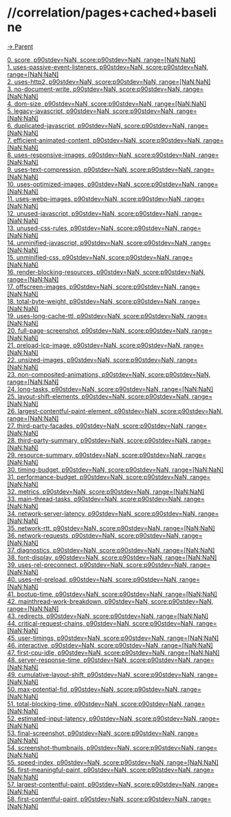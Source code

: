 
# //correlation/pages+cached+baseline

[→ Parent](../..)



[0. score, p90stdev=NaN, score:p90stdev=NaN, range=[NaN:NaN]](../../meta/score/samples/pages+cached+baseline)  
[1. uses-passive-event-listeners, p90stdev=NaN, score:p90stdev=NaN, range=[NaN:NaN]](../../uses-passive-event-listeners/samples/pages+cached+baseline/)  
[2. uses-http2, p90stdev=NaN, score:p90stdev=NaN, range=[NaN:NaN]](../../uses-http2/samples/pages+cached+baseline/)  
[3. no-document-write, p90stdev=NaN, score:p90stdev=NaN, range=[NaN:NaN]](../../no-document-write/samples/pages+cached+baseline/)  
[4. dom-size, p90stdev=NaN, score:p90stdev=NaN, range=[NaN:NaN]](../../dom-size/samples/pages+cached+baseline/)  
[5. legacy-javascript, p90stdev=NaN, score:p90stdev=NaN, range=[NaN:NaN]](../../legacy-javascript/samples/pages+cached+baseline/)  
[6. duplicated-javascript, p90stdev=NaN, score:p90stdev=NaN, range=[NaN:NaN]](../../duplicated-javascript/samples/pages+cached+baseline/)  
[7. efficient-animated-content, p90stdev=NaN, score:p90stdev=NaN, range=[NaN:NaN]](../../efficient-animated-content/samples/pages+cached+baseline/)  
[8. uses-responsive-images, p90stdev=NaN, score:p90stdev=NaN, range=[NaN:NaN]](../../uses-responsive-images/samples/pages+cached+baseline/)  
[9. uses-text-compression, p90stdev=NaN, score:p90stdev=NaN, range=[NaN:NaN]](../../uses-text-compression/samples/pages+cached+baseline/)  
[10. uses-optimized-images, p90stdev=NaN, score:p90stdev=NaN, range=[NaN:NaN]](../../uses-optimized-images/samples/pages+cached+baseline/)  
[11. uses-webp-images, p90stdev=NaN, score:p90stdev=NaN, range=[NaN:NaN]](../../uses-webp-images/samples/pages+cached+baseline/)  
[12. unused-javascript, p90stdev=NaN, score:p90stdev=NaN, range=[NaN:NaN]](../../unused-javascript/samples/pages+cached+baseline/)  
[13. unused-css-rules, p90stdev=NaN, score:p90stdev=NaN, range=[NaN:NaN]](../../unused-css-rules/samples/pages+cached+baseline/)  
[14. unminified-javascript, p90stdev=NaN, score:p90stdev=NaN, range=[NaN:NaN]](../../unminified-javascript/samples/pages+cached+baseline/)  
[15. unminified-css, p90stdev=NaN, score:p90stdev=NaN, range=[NaN:NaN]](../../unminified-css/samples/pages+cached+baseline/)  
[16. render-blocking-resources, p90stdev=NaN, score:p90stdev=NaN, range=[NaN:NaN]](../../render-blocking-resources/samples/pages+cached+baseline/)  
[17. offscreen-images, p90stdev=NaN, score:p90stdev=NaN, range=[NaN:NaN]](../../offscreen-images/samples/pages+cached+baseline/)  
[18. total-byte-weight, p90stdev=NaN, score:p90stdev=NaN, range=[NaN:NaN]](../../total-byte-weight/samples/pages+cached+baseline/)  
[19. uses-long-cache-ttl, p90stdev=NaN, score:p90stdev=NaN, range=[NaN:NaN]](../../uses-long-cache-ttl/samples/pages+cached+baseline/)  
[20. full-page-screenshot, p90stdev=NaN, score:p90stdev=NaN, range=[NaN:NaN]](../../full-page-screenshot/samples/pages+cached+baseline/)  
[21. preload-lcp-image, p90stdev=NaN, score:p90stdev=NaN, range=[NaN:NaN]](../../preload-lcp-image/samples/pages+cached+baseline/)  
[22. unsized-images, p90stdev=NaN, score:p90stdev=NaN, range=[NaN:NaN]](../../unsized-images/samples/pages+cached+baseline/)  
[23. non-composited-animations, p90stdev=NaN, score:p90stdev=NaN, range=[NaN:NaN]](../../non-composited-animations/samples/pages+cached+baseline/)  
[24. long-tasks, p90stdev=NaN, score:p90stdev=NaN, range=[NaN:NaN]](../../long-tasks/samples/pages+cached+baseline/)  
[25. layout-shift-elements, p90stdev=NaN, score:p90stdev=NaN, range=[NaN:NaN]](../../layout-shift-elements/samples/pages+cached+baseline/)  
[26. largest-contentful-paint-element, p90stdev=NaN, score:p90stdev=NaN, range=[NaN:NaN]](../../largest-contentful-paint-element/samples/pages+cached+baseline/)  
[27. third-party-facades, p90stdev=NaN, score:p90stdev=NaN, range=[NaN:NaN]](../../third-party-facades/samples/pages+cached+baseline/)  
[28. third-party-summary, p90stdev=NaN, score:p90stdev=NaN, range=[NaN:NaN]](../../third-party-summary/samples/pages+cached+baseline/)  
[29. resource-summary, p90stdev=NaN, score:p90stdev=NaN, range=[NaN:NaN]](../../resource-summary/samples/pages+cached+baseline/)  
[30. timing-budget, p90stdev=NaN, score:p90stdev=NaN, range=[NaN:NaN]](../../timing-budget/samples/pages+cached+baseline/)  
[31. performance-budget, p90stdev=NaN, score:p90stdev=NaN, range=[NaN:NaN]](../../performance-budget/samples/pages+cached+baseline/)  
[32. metrics, p90stdev=NaN, score:p90stdev=NaN, range=[NaN:NaN]](../../metrics/samples/pages+cached+baseline/)  
[33. main-thread-tasks, p90stdev=NaN, score:p90stdev=NaN, range=[NaN:NaN]](../../main-thread-tasks/samples/pages+cached+baseline/)  
[34. network-server-latency, p90stdev=NaN, score:p90stdev=NaN, range=[NaN:NaN]](../../network-server-latency/samples/pages+cached+baseline/)  
[35. network-rtt, p90stdev=NaN, score:p90stdev=NaN, range=[NaN:NaN]](../../network-rtt/samples/pages+cached+baseline/)  
[36. network-requests, p90stdev=NaN, score:p90stdev=NaN, range=[NaN:NaN]](../../network-requests/samples/pages+cached+baseline/)  
[37. diagnostics, p90stdev=NaN, score:p90stdev=NaN, range=[NaN:NaN]](../../diagnostics/samples/pages+cached+baseline/)  
[38. font-display, p90stdev=NaN, score:p90stdev=NaN, range=[NaN:NaN]](../../font-display/samples/pages+cached+baseline/)  
[39. uses-rel-preconnect, p90stdev=NaN, score:p90stdev=NaN, range=[NaN:NaN]](../../uses-rel-preconnect/samples/pages+cached+baseline/)  
[40. uses-rel-preload, p90stdev=NaN, score:p90stdev=NaN, range=[NaN:NaN]](../../uses-rel-preload/samples/pages+cached+baseline/)  
[41. bootup-time, p90stdev=NaN, score:p90stdev=NaN, range=[NaN:NaN]](../../bootup-time/samples/pages+cached+baseline/)  
[42. mainthread-work-breakdown, p90stdev=NaN, score:p90stdev=NaN, range=[NaN:NaN]](../../mainthread-work-breakdown/samples/pages+cached+baseline/)  
[43. redirects, p90stdev=NaN, score:p90stdev=NaN, range=[NaN:NaN]](../../redirects/samples/pages+cached+baseline/)  
[44. critical-request-chains, p90stdev=NaN, score:p90stdev=NaN, range=[NaN:NaN]](../../critical-request-chains/samples/pages+cached+baseline/)  
[45. user-timings, p90stdev=NaN, score:p90stdev=NaN, range=[NaN:NaN]](../../user-timings/samples/pages+cached+baseline/)  
[46. interactive, p90stdev=NaN, score:p90stdev=NaN, range=[NaN:NaN]](../../interactive/samples/pages+cached+baseline/)  
[47. first-cpu-idle, p90stdev=NaN, score:p90stdev=NaN, range=[NaN:NaN]](../../first-cpu-idle/samples/pages+cached+baseline/)  
[48. server-response-time, p90stdev=NaN, score:p90stdev=NaN, range=[NaN:NaN]](../../server-response-time/samples/pages+cached+baseline/)  
[49. cumulative-layout-shift, p90stdev=NaN, score:p90stdev=NaN, range=[NaN:NaN]](../../cumulative-layout-shift/samples/pages+cached+baseline/)  
[50. max-potential-fid, p90stdev=NaN, score:p90stdev=NaN, range=[NaN:NaN]](../../max-potential-fid/samples/pages+cached+baseline/)  
[51. total-blocking-time, p90stdev=NaN, score:p90stdev=NaN, range=[NaN:NaN]](../../total-blocking-time/samples/pages+cached+baseline/)  
[52. estimated-input-latency, p90stdev=NaN, score:p90stdev=NaN, range=[NaN:NaN]](../../estimated-input-latency/samples/pages+cached+baseline/)  
[53. final-screenshot, p90stdev=NaN, score:p90stdev=NaN, range=[NaN:NaN]](../../final-screenshot/samples/pages+cached+baseline/)  
[54. screenshot-thumbnails, p90stdev=NaN, score:p90stdev=NaN, range=[NaN:NaN]](../../screenshot-thumbnails/samples/pages+cached+baseline/)  
[55. speed-index, p90stdev=NaN, score:p90stdev=NaN, range=[NaN:NaN]](../../speed-index/samples/pages+cached+baseline/)  
[56. first-meaningful-paint, p90stdev=NaN, score:p90stdev=NaN, range=[NaN:NaN]](../../first-meaningful-paint/samples/pages+cached+baseline/)  
[57. largest-contentful-paint, p90stdev=NaN, score:p90stdev=NaN, range=[NaN:NaN]](../../largest-contentful-paint/samples/pages+cached+baseline/)  
[58. first-contentful-paint, p90stdev=NaN, score:p90stdev=NaN, range=[NaN:NaN]](../../first-contentful-paint/samples/pages+cached+baseline/)  
